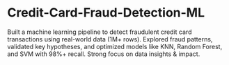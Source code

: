 # Credit-Card-Fraud-Detection-ML
Built a machine learning pipeline to detect fraudulent credit card transactions using real-world data (1M+ rows). Explored fraud patterns, validated key hypotheses, and optimized models like KNN, Random Forest, and SVM with 98%+ recall. Strong focus on data insights &amp; impact.
